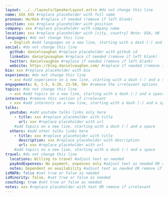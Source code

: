 ```yaml
---
layout: ../../layouts/SpeakerLayout.astro #do not change this line
name: XXX XXX #replace placeholder with full name
pronoun: He/Him #replace if needed (remove if left blank)
position: xxx #replace placeholder with position
company: xxx #replace placeholder with company name
location: xxx #replace placeholder with [city, country] Note: USA, UK
languages: #do not change this line
  - English #add languages on a new line, starting with a dash (-) and a space
social: #do not change this line
  github: danielvaughan #replace placeholder with github id
  linkedin: danielpvaughan #replace if needed (remove if left blank)
  twitter: danielvaughan #replace if needed (remove if left blank)
  website: https://blog.danielvaughan.com/ #replace if needed (remove if left blank)
bio: xxx #replace placeholder with bio
experience: #do not change this line
  - xxx #add experience on a new line, starting with a dash (-) and a space
engagements: 0, 1-5, 6-20, 21-50, 50+ #remove the irrelevant options
topics: #do not change this line
  - xxx #add topics on a new line, starting with a dash (-) and a space
interests: #remove this section if irrelevant
  - xxx #add interests on a new line, starting with a dash (-) and a space
talks:
  youtube: #add youtube talks links only here
    - title: xxx #replace placeholder with title
      url: xxx #replace placeholder with url
    #add topics on a new line, starting with a dash (-) and a space
  others: #add other talks links here
    - title: xxx #replace placeholder with title
      description: xxx #replace placeholder with description
      url: xxx #replace placeholder with url
    #add topics on a new line, starting with a dash (-) and a space
travel: #do not change this line
  locations: Willing to travel #adjust text as needed
  payAndExpenses: No payment, expenses only #adjust text as needed OR remove if irrelevant
  notes: Dependent on availability #adjust text as needed OR remove if irrelevant
isMAPA: false #set true or false as needed
isMinority: false, #set true or false as needed
coaching: true #set true or false as needed
notes: xxx #replace placeholder with text OR remove if irrelevant
---
```

